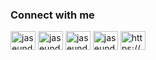 
<h3 align="left">Connect with me</h3>
<p align="left">
<a href="https://codepen.io/jaseunda" target="blank"><img align="center" src="https://raw.githubusercontent.com/rahuldkjain/github-profile-readme-generator/master/src/images/icons/Social/codepen.svg" alt="jaseunda" height="30" width="40" /></a>
<a href="https://twitter.com/jaseunda" target="blank"><img align="center" src="https://raw.githubusercontent.com/rahuldkjain/github-profile-readme-generator/master/src/images/icons/Social/twitter.svg" alt="jaseunda" height="30" width="40" /></a>
<a href="https://fb.com/jaseunda" target="blank"><img align="center" src="https://raw.githubusercontent.com/rahuldkjain/github-profile-readme-generator/master/src/images/icons/Social/facebook.svg" alt="jaseunda" height="30" width="40" /></a>
<a href="https://instagram.com/jaseunda" target="blank"><img align="center" src="https://raw.githubusercontent.com/rahuldkjain/github-profile-readme-generator/master/src/images/icons/Social/instagram.svg" alt="jaseunda" height="30" width="40" /></a>
<a href="https://youtube.com/c/jaseunda" target="blank"><img align="center" src="https://raw.githubusercontent.com/rahuldkjain/github-profile-readme-generator/master/src/images/icons/Social/youtube.svg" alt="https://youtube.com/c/jaseunda" height="30" width="40" /></a>
</p>
